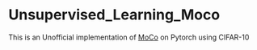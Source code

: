 # Unsupervised_Learning_Moco

This is an Unofficial implementation of [MoCo](https://arxiv.org/abs/1911.05722) on Pytorch using CIFAR-10
